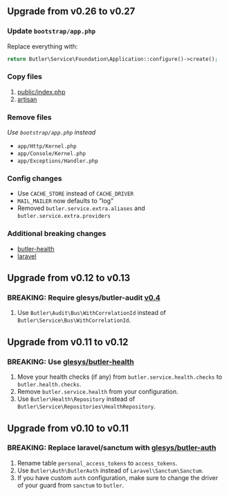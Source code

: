 ## Upgrade from v0.26 to v0.27

### Update `bootstrap/app.php`

Replace everything with:

```php
return Butler\Service\Foundation\Application::configure()->create();
```

### Copy files

1. [public/index.php](https://github.com/laravel/laravel/blob/11.x/public/index.php)
1. [artisan](https://github.com/laravel/laravel/blob/11.x/artisan)

### Remove files

*Use `bootstrap/app.php` instead*

* `app/Http/Kernel.php`
* `app/Console/Kernel.php`
* `app/Exceptions/Handler.php`

### Config changes

* Use `CACHE_STORE` instead of `CACHE_DRIVER`
* `MAIL_MAILER` now defaults to "log"
* Removed `butler.service.extra.aliases` and `butler.service.extra.providers`

### Additional breaking changes

* [butler-health](https://github.com/glesys/butler-health/blob/main/CHANGELOG.md#060---2024-05-28)
* [laravel](https://laravel.com/docs/11.x/upgrade)

## Upgrade from v0.12 to v0.13

### BREAKING: Require glesys/butler-audit [v0.4](https://github.com/glesys/butler-audit/blob/master/CHANGELOG.md#040---2021-09-23)

1. Use `Butler\Audit\Bus\WithCorrelationId` instead of `Butler\Service\Bus\WithCorrelationId`.

## Upgrade from v0.11 to v0.12

### BREAKING: Use [glesys/butler-health](https://github.com/glesys/butler-health)

1. Move your health checks (if any) from `butler.service.health.checks` to `butler.health.checks`.
1. Remove `butler.service.health` from your configuration.
1. Use `Butler\Health\Repository` instead of `Butler\Service\Repositories\HealthRepository`.

## Upgrade from v0.10 to v0.11

### BREAKING: Replace laravel/sanctum with [glesys/butler-auth](https://github.com/glesys/butler-auth/blob/master/CHANGELOG.md)

1. Rename table `personal_access_tokens` to `access_tokens`.
1. Use `Butler\Auth\ButlerAuth` instead of `Laravel\Sanctum\Sanctum`.
1. If you have custom `auth` configuration, make sure to change the driver of your guard from `sanctum` to `butler`.
